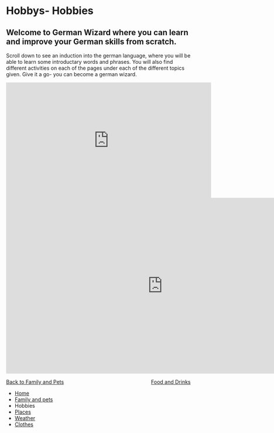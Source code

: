 
<h1>Hobbys- Hobbies</h1>
<h2>Welcome to German Wizard where you can learn and improve your German skills from scratch.</h2>
<p> Scroll down to see an induction into the german language, where you will be able to learn some introductary words and phrases. You will also find different activities on each of the pages under each of the different topics given. Give it a go- you can become a german wizard.</p>
<p>

<iframe width="560" height="315" src="https://www.youtube.com/embed/egA4_bN0GUA?rel=0" frameborder="0" allow="autoplay; encrypted-media" allowfullscreen></iframe>

<iframe width="854" height="480" src="https://www.youtube.com/embed/XDY0RLPJ5WA" frameborder="0" gesture="media" allowfullscreen></iframe>

<p>
<a style="float:left;" href="familyandpets.html">Back to Family and Pets</a>
                                      
<a style="float:right;" href="foodandrinks.html"> Food and Drinks</a>
 
</p>

<div style="clear:both;"></div>



<ul class="breadcrumb">
  <li><a href="index.html">Home</a></li>
  <li><a href="familyandpets.html">Family and pets</a></li>
  <li>Hobbies</li>
   <li><a href="countries.html">Places</a></li>
   <li><a href="weather.html">Weather</a></li>
   <li><a href="clothes.html">Clothes</a></li>
</ul>
